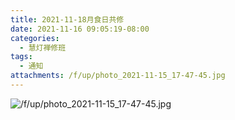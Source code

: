 ```yaml
---
title: 2021-11-18月食日共修
date: 2021-11-16 09:05:19-08:00
categories:
  - 慧灯禅修班
tags:
  - 通知
attachments: /f/up/photo_2021-11-15_17-47-45.jpg
---
```


![/f/up/photo_2021-11-15_17-47-45.jpg](https://s3.ca-central-1.wasabisys.com/hddata/f.huidengchanxiu.net/hdv/f/up/photo_2021-11-15_17-47-45.jpg)